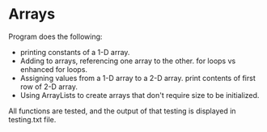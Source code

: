 # Arrays
Program does the following:

- printing constants of a 1-D array.
- Adding to arrays, referencing one array to the other. for loops vs enhanced for loops.
- Assigning values from a 1-D array to a 2-D array. print contents of first row of 2-D array.
- Using ArrayLists to create arrays that don't require size to be initialized.

All functions are tested, and the output of that testing is displayed in testing.txt file.
